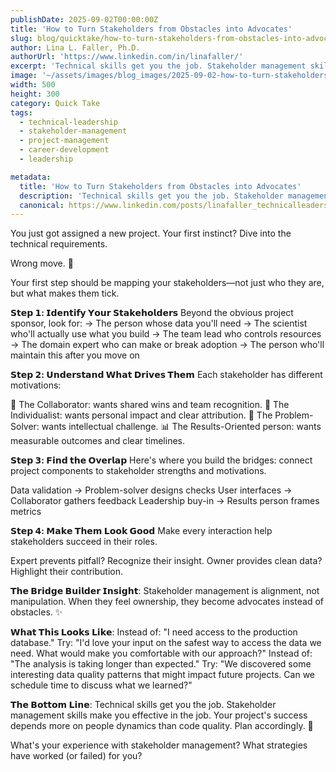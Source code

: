 ```yaml
---
publishDate: 2025-09-02T00:00:00Z
title: 'How to Turn Stakeholders from Obstacles into Advocates'
slug: blog/quicktake/how-to-turn-stakeholders-from-obstacles-into-advocates
author: Lina L. Faller, Ph.D.
authorUrl: 'https://www.linkedin.com/in/linafaller/'
excerpt: 'Technical skills get you the job. Stakeholder management skills make you effective in the job.'
image: '~/assets/images/blog_images/2025-09-02-how-to-turn-stakeholders-from-obstacles-into-advocates.png'
width: 500
height: 300
category: Quick Take
tags:
  - technical-leadership
  - stakeholder-management
  - project-management
  - career-development
  - leadership

metadata:
  title: 'How to Turn Stakeholders from Obstacles into Advocates'
  description: 'Technical skills get you the job. Stakeholder management skills make you effective in the job.'
  canonical: https://www.linkedin.com/posts/linafaller_technicalleadership-stakeholdermanagement-activity-7368689996284829698-ZMXl?utm_source=share&utm_medium=member_desktop&rcm=ACoAAATZB5MBqJ_1K5vjD4H8pzXOCeXJAzwKjQs
---
```


You just got assigned a new project. Your first instinct? Dive into the technical requirements.

Wrong move. 🚫

Your first step should be mapping your stakeholders—not just who they are, but what makes them tick.

**𝗦𝘁𝗲𝗽 𝟭: 𝗜𝗱𝗲𝗻𝘁𝗶𝗳𝘆 𝗬𝗼𝘂𝗿 𝗦𝘁𝗮𝗸𝗲𝗵𝗼𝗹𝗱𝗲𝗿𝘀**
Beyond the obvious project sponsor, look for:
→ The person whose data you'll need
→ The scientist who'll actually use what you build
→ The team lead who controls resources
→ The domain expert who can make or break adoption
→ The person who'll maintain this after you move on

**𝗦𝘁𝗲𝗽 𝟮: 𝗨𝗻𝗱𝗲𝗿𝘀𝘁𝗮𝗻𝗱 𝗪𝗵𝗮𝘁 𝗗𝗿𝗶𝘃𝗲𝘀 𝗧𝗵𝗲𝗺**
Each stakeholder has different motivations:

🤝 The Collaborator: wants shared wins and team recognition.
🎯 The Individualist: wants personal impact and clear attribution.
🧩 The Problem-Solver: wants intellectual challenge.
📊 The Results-Oriented person: wants measurable outcomes and clear timelines.

**𝗦𝘁𝗲𝗽 𝟯: 𝗙𝗶𝗻𝗱 𝘁𝗵𝗲 𝗢𝘃𝗲𝗿𝗹𝗮𝗽**
Here's where you build the bridges: connect project components to stakeholder strengths and motivations.

Data validation → Problem-solver designs checks
User interfaces → Collaborator gathers feedback
Leadership buy-in → Results person frames metrics

**𝗦𝘁𝗲𝗽 𝟰: 𝗠𝗮𝗸𝗲 𝗧𝗵𝗲𝗺 𝗟𝗼𝗼𝗸 𝗚𝗼𝗼𝗱**
Make every interaction help stakeholders succeed in their roles.

Expert prevents pitfall? Recognize their insight.
Owner provides clean data? Highlight their contribution.

**𝗧𝗵𝗲 𝗕𝗿𝗶𝗱𝗴𝗲 𝗕𝘂𝗶𝗹𝗱𝗲𝗿 𝗜𝗻𝘀𝗶𝗴𝗵𝘁**:
Stakeholder management is alignment, not manipulation.
When they feel ownership, they become advocates instead of obstacles. ✨

**𝗪𝗵𝗮𝘁 𝗧𝗵𝗶𝘀 𝗟𝗼𝗼𝗸𝘀 𝗟𝗶𝗸𝗲**:
Instead of: "I need access to the production database."
Try: "I'd love your input on the safest way to access the data we need. What would make you comfortable with our approach?"
Instead of: "The analysis is taking longer than expected."
Try: "We discovered some interesting data quality patterns that might impact future projects. Can we schedule time to discuss what we learned?"

**𝗧𝗵𝗲 𝗕𝗼𝘁𝘁𝗼𝗺 𝗟𝗶𝗻𝗲**:
Technical skills get you the job. Stakeholder management skills make you effective in the job.
Your project's success depends more on people dynamics than code quality. Plan accordingly. 🎯

What's your experience with stakeholder management? What strategies have worked (or failed) for you?
